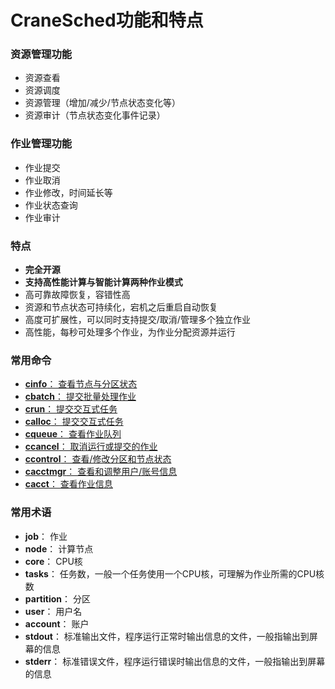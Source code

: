 # CraneSched功能和特点 #

### 资源管理功能 ###

- 资源查看
- 资源调度
- 资源管理（增加/减少/节点状态变化等）
- 资源审计（节点状态变化事件记录）

### 作业管理功能 ###

- 作业提交
- 作业取消
- 作业修改，时间延长等
- 作业状态查询
- 作业审计

### 特点 ###

- **完全开源**
- **支持高性能计算与智能计算两种作业模式**
- 高可靠故障恢复，容错性高
- 资源和节点状态可持续化，宕机之后重启自动恢复
- 高度可扩展性，可以同时支持提交/取消/管理多个独立作业
- 高性能，每秒可处理多个作业，为作业分配资源并运行

### 常用命令 ###

- [**cinfo**： 查看节点与分区状态](command/cinfo.md)
- [**cbatch**： 提交批量处理作业](command/cbatch.md)
- [**crun**： 提交交互式任务](command/crun.md)
- [**calloc**： 提交交互式任务](command/calloc.md)
- [**cqueue**： 查看作业队列](command/cqueue.md)
- [**ccancel**： 取消运行或提交的作业](command/ccancel.md)
- [**ccontrol**： 查看/修改分区和节点状态](command/ccontrol.md)
- [**cacctmgr**： 查看和调整用户/账号信息](command/cacctmgr.md)
- [**cacct**： 查看作业信息](command/cacct.md)

### 常用术语 ###

- **job**： 作业
- **node**： 计算节点
- **core**： CPU核
- **tasks**： 任务数，一般一个任务使用一个CPU核，可理解为作业所需的CPU核数
- **partition**： 分区
- **user**： 用户名
- **account**： 账户
- **stdout**： 标准输出文件，程序运行正常时输出信息的文件，一般指输出到屏幕的信息
- **stderr**： 标准错误文件，程序运行错误时输出信息的文件，一般指输出到屏幕的信息
